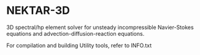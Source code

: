 # NEKTAR-3D
3D spectral/hp element solver for unsteady incompressible Navier-Stokes equations and advection-diffusion-reaction equations.

For compilation and building Utility tools, refer to INFO.txt
